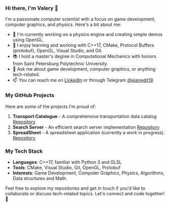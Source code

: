 ### Hi there, I'm Valery 👋

I'm a passionate computer scientist with a focus on game development, computer graphics, and physics. Here's a bit about me:

- 🔭 I'm currently working on a physics engine and creating simple demos using OpenGL.
- 🌱 I enjoy learning and working with C++17, CMake, Protocol Buffers (protobuf), OpenGL, Visual Studio, and Git.
- 📚 I hold a master's degree in Computational Mechanics with honors from Saint Petersburg Polytechnic University.
- 💬 Ask me about game development, computer graphics, or anything tech-related.
- 📫 You can reach me on [LinkedIn](https://www.linkedin.com/in/valery-kozhin-54520b174/) or through Telegram [@jeanedit19](https://t.me/jeanedit19).

### My GitHub Projects

Here are some of the projects I'm proud of:

1. **Transport Catalogue** - A comprehensive transportation data catalog [Repository](https://github.com/jeanedit/cpp-transport-catalogue)
2. **Search Server** - An efficient search server implementation [Repository](https://github.com/jeanedit/cpp-search-server)
3. **SpreadSheet** - A spreadsheet application (currently a work in progress). [Repository](Private)

### My Tech Stack

- **Languages**: C++17, familiar with Python 3 and GLSL
- **Tools**: CMake, Visual Studio, Git, OpenGL, Protobuf
- **Interests**: Game Development, Computer Graphics, Physics, Algorithms, Data structures and Math.

Feel free to explore my repositories and get in touch if you'd like to collaborate or discuss tech-related topics. Let's connect and code together! 🚀
